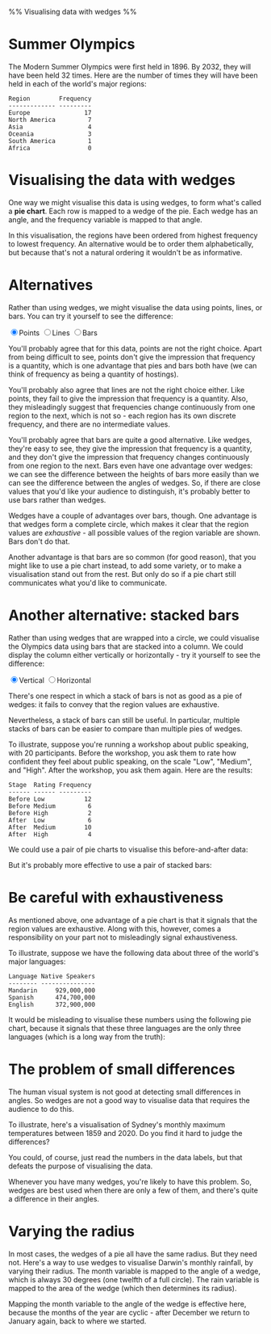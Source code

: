 %% Visualising data with wedges %%

# Summer Olympics

The Modern Summer Olympics were first held in 1896. By 2032, they will have been held 32 times. Here are the number of times they will have been held in each of the world's major regions:

```
Region        Frequency
------------- ---------
Europe               17
North America         7
Asia                  4
Oceania               3
South America         1
Africa                0
```

# Visualising the data with wedges

One way we might visualise this data is using wedges, to form what's called a **pie chart**. Each row is mapped to a wedge of the pie. Each wedge has an angle, and the frequency variable is mapped to that angle.

<div id="pie1"></div>
<script>
  let pie1 = Highcharts.chart("pie1", {
  	title: {text: "Frequency of Hosting the Summer Olympic Games, 1896-2032"},
  	caption: {text: "Source: International Olympic Committee"},
  	series: [{
  		type: "pie",
  		data: [
  			{name: "Europe", y: 17},
  			{name: "North America", y: 7},
  			{name: "Asia", y: 4},
  			{name: "Oceania", y: 3},
  			{name: "South America", y: 1},
  			{name: "Africa", y: 0},
  		],
  		dataLabels: {format: "{point.name} ({point.y})"},
  	}]
  });
</script>

In this visualisation, the regions have been ordered from highest frequency to lowest frequency. An alternative would be to order them alphabetically, but because that's not a natural ordering it wouldn't be as informative.

# Alternatives

Rather than using wedges, we might visualise the data using points, lines, or bars. You can try it yourself to see the difference:

<label onclick="alts.update({chart: {type: 'scatter'}})"><input type="radio" name="alts" checked/>Points</label>
<label onclick="alts.update({chart: {type: 'line'}})"><input type="radio" name="alts" />Lines</label>
<label onclick="alts.update({chart: {type: 'column'}})"><input type="radio" name="alts"/>Bars</label>
<div id="alts"></div>
<script>
  let alts = Highcharts.chart("alts", {
    chart: {type: "scatter"},
  	title: {text: "Frequency of Hosting the Summer Olympic Games, 1896-2032"},
  	caption: {text: "Source: International Olympic Committee"},
  	xAxis: {type: "category"},
  	yAxis: {title: {text: ""}, max: 20, tickInterval: 1, labels: {enabled: false}},
  	legend: {enabled: false},
  	series: [{
  		data: [
  			{name: "Europe", y: 17},
  			{name: "North America", y: 7},
  			{name: "Asia", y: 4},
  			{name: "Oceania", y: 3},
  			{name: "South America", y: 1},
  			{name: "Africa", y: 0},
  		],
  		dataLabels: {enabled: true},
  	}]
  });
</script>

You'll probably agree that for this data, points are not the right choice. Apart from being difficult to see, points don't give the impression that frequency is a quantity, which is one advantage that pies and bars both have (we can think of frequency as being a quantity of hostings).

You'll probably also agree that lines are not the right choice either. Like points, they fail to give the impression that frequency is a quantity. Also, they misleadingly suggest that frequencies change continuously from one region to the next, which is not so - each region has its own discrete frequency, and there are no intermediate values.

You'll probably agree that bars are quite a good alternative. Like wedges, they're easy to see, they give the impression that frequency is a quantity, and they don't give the impression that frequency changes continuously from one region to the next. Bars even have one advantage over wedges: we can see the difference between the heights of bars more easily than we can see the difference between the angles of wedges. So, if there are close values that you'd like your audience to distinguish, it's probably better to use bars rather than wedges.

Wedges have a couple of advantages over bars, though. One advantage is that wedges form a complete circle, which makes it clear that the region values are *exhaustive* - all possible values of the region variable are shown. Bars don't do that.

Another advantage is that bars are so common (for good reason), that you might like to use a pie chart instead, to add some variety, or to make a visualisation stand out from the rest. But only do so if a pie chart still communicates what you'd like to communicate.

# Another alternative: stacked bars

Rather than using wedges that are wrapped into a circle, we could visualise the Olympics data using bars that are stacked into a column. We could display the column either vertically or horizontally - try it yourself to see the difference:

<label><input type="radio" name="stack" onclick="stack.update({chart: {inverted: false}})" checked />Vertical</label>
<label><input type="radio" name="stack" onclick="stack.update({chart: {inverted: true}})" />Horizontal</label>
<div id="stack"></div>
<script>
  let stack = Highcharts.chart("stack", {
    chart: {type: "column"},
  	title: {text: "Frequency of Hosting the Summer Olympic Games, 1896-2032"},
  	caption: {text: "Source: International Olympic Committee"},
  	xAxis: {visible: false},
  	yAxis: {visible: false, title: {text: ""}, reversedStacks: false, endOnTick: false, labels: {format: "{value}%"}},
  	plotOptions: {series: {stacking: "percent", dataLabels: {enabled: true, format: "{point.series.name} ({point.y})"}}},
  	legend: {enabled: false},
  	series: [
  	  {name: "Europe", data: [17]},
  		{name: "North America", data: [7]},
  		{name: "Asia", data: [4]},
  		{name: "Oceania", data: [3]},
  		{name: "South America", data: [1]},
  		{name: "Africa", data: [0]},
  	],
  });
</script>

There's one respect in which a stack of bars is not as good as a pie of wedges: it fails to convey that the region values are exhaustive.

Nevertheless, a stack of bars can still be useful. In particular, multiple stacks of bars can be easier to compare than multiple pies of wedges.

To illustrate, suppose you're running a workshop about public speaking, with 20 participants. Before the workshop, you ask them to rate how confident they feel about public speaking, on the scale "Low", "Medium", and "High". After the workshop, you ask them again. Here are the results:

```
Stage  Rating Frequency
------ ------ ---------
Before Low           12
Before Medium         6
Before High           2
After  Low            6
After  Medium        10
After  High           4
```

We could use a pair of pie charts to visualise this before-and-after data: 

<div id="doublepie"></div>
<script>
  Highcharts.chart("doublepie", {
    chart: {type: "pie", height: 300},
  	title: {text: ""},
  	plotOptions: {series: {dataLabels: {distance: -20, format: "{point.name} ({point.y})"}}},
  	series: [{
  	  name: "Before",
  	  size: "80%",
  	  center: ["25%", "50%"],
  	  data: [{name: "Low", y: 12}, {name: "Medium", y: 6}, {name: "High", y: 2}]
  	},{
  	  name: "After",
  	  size: "80%",
  	  center: ["75%", "50%"],
  	  data: [{name: "Low", y: 6}, {name: "Medium", y: 10}, {name: "High", y: 4}]
  	}],
  });
</script>

But it's probably more effective to use a pair of stacked bars:

<div id="doublestack"></div>
<script>
  Highcharts.chart("doublestack", {
    chart: {type: "column"},
  	title: {text: ""},
  	xAxis: {visible: false},
  	yAxis: {visible: false, title: {text: ""}, reversedStacks: false, endOnTick: false, labels: {format: "{value}%"}},
  	plotOptions: {series: {stacking: "normal", dataLabels: {enabled: true, format: "{point.series.name} ({point.y})"}}},
  	legend: {enabled: false},
  	series: [{
  	  name: "Low",
  	  data: [{name: "Before", y: 12}, {name: "After", y: 6}],
  	 },{
  	  name: "Medium",
  	  data: [{name: "Before", y: 6}, {name: "After", y: 10}],
  	 },{
  	  name: "High",
  	  data: [{name: "Before", y: 2}, {name: "After", y: 4}],
  	}],
  });
</script>

# Be careful with exhaustiveness

As mentioned above, one advantage of a pie chart is that it signals that the region values are exhaustive. Along with this, however, comes a responsibility on your part not to misleadingly signal exhaustiveness.

To illustrate, suppose we have the following data about three of the world's major languages:

```
Language Native Speakers
-------- ---------------
Mandarin     929,000,000
Spanish      474,700,000
English      372,900,000
```
It would be misleading to visualise these numbers using the following pie chart, because it signals that these three languages are the only three languages (which is a long way from the truth):

<div id="langs"></div>
<script>
  Highcharts.chart("langs", {
  	title: {text: "Number of native speakers"},
  	series: [{
  		type: 'pie',
  		dataLabels: {format: "{point.name} ({point.y:,.0f})"},
  		data: [
  			{name: "Mandarin Chinese", y: 929000000},
  			{name: "Spanish", y: 474700000},
  			{name: "English", y: 372900000},
  		],
  	}]
  });
</script>

# The problem of small differences

The human visual system is not good at detecting small differences in angles. So wedges are not a good way to visualise data that requires the audience to do this.

To illustrate, here's a visualisation of Sydney's monthly maximum temperatures between 1859 and 2020. Do you find it hard to judge the differences?

<div id="rain"></div>
<script>
  Highcharts.chart("rain", {
  	title: {text: "Monthly Mean Maximum Temperature in Sydney, 1859-2020"},
  	caption: {text: "Source: Australian Bureau of Meteorology"},
  	xAxis: {title: {text: ""}, type: "category"},
  	yAxis: {min: 0, title: {text: "Temperature (C)"}},
  	legend: {enabled: false},
  	series: [{
  	  type: 'pie',
  	  dataLabels: {format: "{point.name} ({point.y}C)"},
  		data: [
        ["JAN",26.0],
        ["FEB",25.8],
        ["MAR",24.8],
        ["APR",22.5],
        ["MAY",19.5],
        ["JUN",17.0],
        ["JUL",16.4],
        ["AUG",17.9],
        ["SEP",20.1],
        ["OCT",22.2],
        ["NOV",23.7],
        ["DEC",25.2],
  		],
  	}]
  });
</script>

You could, of course, just read the numbers in the data labels, but that defeats the purpose of visualising the data.

Whenever you have many wedges, you're likely to have this problem. So, wedges are best used when there are only a few of them, and there's quite a difference in their angles.

# Varying the radius

In most cases, the wedges of a pie all have the same radius. But they need not. Here's a way to use wedges to visualise Darwin's monthly rainfall, by varying their radius. The month variable is mapped to the angle of a wedge, which is always 30 degrees (one twelfth of a full circle). The rain variable is mapped to the area of the wedge (which then determines its radius).  

<div id="rain2"></div>
<script src="https://code.highcharts.com/modules/variable-pie.js"></script>
<script>
  Highcharts.chart("rain2", {
  	title: {text: "Monthly Mean Rainfall in Darwin, 1859-2020"},
  	caption: {text: "Source: Australian Bureau of Meteorology"},
  	xAxis: {title: {text: ""}, type: "category"},
  	yAxis: {min: 0, title: {text: "Rainfall (mm)"}},
  	zAxis: {min: 0},
  	legend: {enabled: false},
  	series: [{
  	  type: 'variablepie',
  	  zMin: 0,
  	  colors: ["skyblue"],
  	  dataLabels: {format: "{point.name} ({point.z}mm)"},
  		data: [
        {name: "JAN", y: 1, z: 466},
        {name: "FEB", y: 1, z: 373},
        {name: "MAR", y: 1, z: 335},
        {name: "APR", y: 1, z: 108},
        {name: "MAY", y: 1, z: 25},
        {name: "JUN", y: 1, z: 2},
        {name: "JUL", y: 1, z: 1},
        {name: "AUG", y: 1, z: 6},
        {name: "SEP", y: 1, z: 17},
        {name: "OCT", y: 1, z: 65},
        {name: "NOV", y: 1, z: 137},
        {name: "DEC", y: 1, z: 276},
  		],
  	}]
  });
</script>

Mapping the month variable to the angle of the wedge is effective here, because the months of the year are cyclic - after December we return to January again, back to where we started.